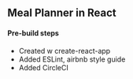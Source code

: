## Meal Planner in React

#### Pre-build steps
- Created w create-react-app
- Added ESLint, airbnb style guide
- Added CircleCI
